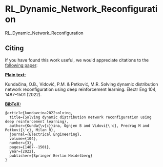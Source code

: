 # RL_Dynamic_Network_Reconfiguration
RL_Dynamic_Network_Reconfiguration

## Citing
If you have found this work useful, we would appreciate citations to the [following paper](https://link.springer.com/article/10.1007/s00202-021-01399-y):

**<u>Plain text:</u>**

Kundačina, O.B., Vidović, P.M. & Petković, M.R. Solving dynamic distribution network reconfiguration using deep reinforcement learning. Electr Eng 104, 1487–1501 (2022). 

**<u>BibTeX:</u>**
```
@article{kundavcina2022solving,
  title={Solving dynamic distribution network reconfiguration using deep reinforcement learning},
  author={Kunda{\v{c}}ina, Ognjen B and Vidovi{\'c}, Predrag M and Petkovi{\'c}, Milan R},
  journal={Electrical Engineering},
  volume={104},
  number={3},
  pages={1487--1501},
  year={2022},
  publisher={Springer Berlin Heidelberg}
}

```
